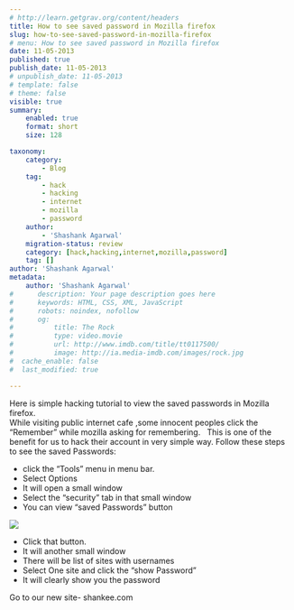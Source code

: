 ```yaml
---
# http://learn.getgrav.org/content/headers
title: How to see saved password in Mozilla firefox
slug: how-to-see-saved-password-in-mozilla-firefox
# menu: How to see saved password in Mozilla firefox
date: 11-05-2013
published: true
publish_date: 11-05-2013
# unpublish_date: 11-05-2013
# template: false
# theme: false
visible: true
summary:
    enabled: true
    format: short
    size: 128

taxonomy:
    category:
        - Blog
    tag:
        - hack
        - hacking
        - internet
        - mozilla
        - password
    author:
        - 'Shashank Agarwal'
    migration-status: review
    category: [hack,hacking,internet,mozilla,password]
    tag: []
author: 'Shashank Agarwal'
metadata:
    author: 'Shashank Agarwal'
#      description: Your page description goes here
#      keywords: HTML, CSS, XML, JavaScript
#      robots: noindex, nofollow
#      og:
#          title: The Rock
#          type: video.movie
#          url: http://www.imdb.com/title/tt0117500/
#          image: http://ia.media-imdb.com/images/rock.jpg
#  cache_enable: false
#  last_modified: true

---
```


Here is simple hacking tutorial to view the saved passwords in Mozilla firefox.  
While visiting public internet cafe ,some innocent peoples click the “Remember” while mozilla asking for remembering.   This is one of the benefit for us to hack their account in very simple way. Follow these steps to see the saved Passwords:

- click the “Tools” menu in menu bar.
- Select Options[](http://www.blogger.com/null)
- It will open a small window
- Select the “security” tab in that small window
- You can view “saved Passwords” button

[![](http://35.160.74.13/wp-content/uploads/2013/05/1-300x281.jpg)](http://35.160.74.13/wp-content/uploads/2013/05/1.jpg)

- Click that button.
- It will another small window
- There will be list of sites with usernames
- Select One site and click the “show Password”
- It will clearly show you the password
 


Go to our new site- shankee.com
